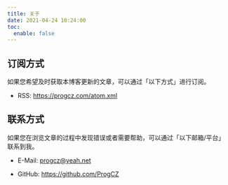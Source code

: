 ```yaml
---
title: 关于
date: 2021-04-24 10:24:00
toc:
  enable: false
---
```


## 订阅方式

如果您希望及时获取本博客更新的文章，可以通过「以下方式」进行订阅。

- RSS: <https://progcz.com/atom.xml>

## 联系方式

如果您在浏览文章的过程中发现错误或者需要帮助，可以通过「以下邮箱/平台」联系到我。

- E-Mail: [progcz@yeah.net](mailto:progcz@yeah.net)

- GitHub: <https://github.com/ProgCZ>
